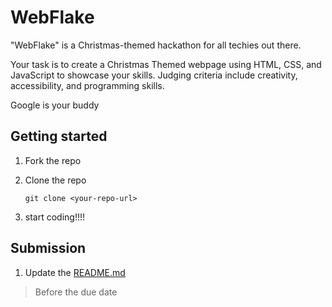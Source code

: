 # WebFlake

"WebFlake" is a Christmas-themed hackathon for all techies out there.

Your task is to create a Christmas Themed webpage using HTML, CSS, and JavaScript to showcase your skills. Judging criteria include creativity, accessibility, and programming skills.

Google is your buddy

## Getting started

1. Fork the repo
2. Clone the repo

    ```shell
    git clone <your-repo-url>
    ```

3. start coding!!!!

## Submission

1. Update the [README.md](README.md)

> Before the due date
